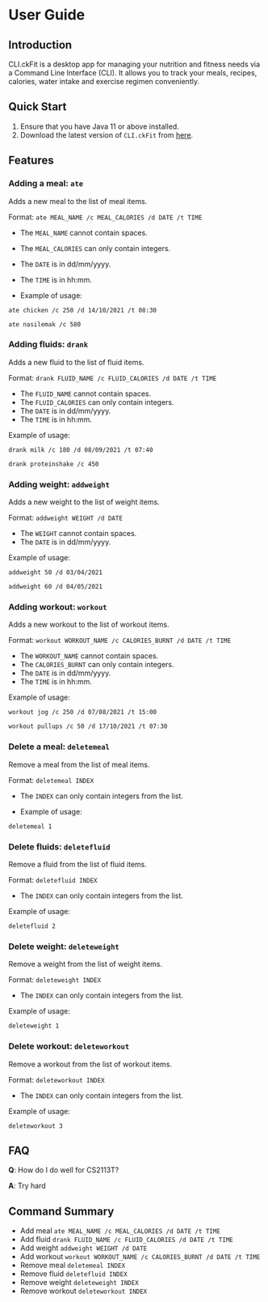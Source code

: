 # User Guide

## Introduction

CLI.ckFit is a desktop app for managing your nutrition and fitness needs via a Command Line Interface (CLI). 
It allows you to track your meals, recipes, calories, water intake and exercise regimen conveniently.

## Quick Start

1. Ensure that you have Java 11 or above installed.
2. Download the latest version of `CLI.ckFit` from [here](http://link.to/duke).

## Features

### Adding a meal: `ate`

Adds a new meal to the list of meal items.

Format: `ate MEAL_NAME /c MEAL_CALORIES /d DATE /t TIME`

* The `MEAL_NAME` cannot contain spaces.
* The `MEAL_CALORIES` can only contain integers.
* The `DATE` is in dd/mm/yyyy.
* The `TIME` is in hh:mm.

* Example of usage: 

`ate chicken /c 250 /d 14/10/2021 /t 08:30`

`ate nasilemak /c 580`

### Adding fluids: `drank`

Adds a new fluid to the list of fluid items.

Format: `drank FLUID_NAME /c FLUID_CALORIES /d DATE /t TIME`

* The `FLUID_NAME` cannot contain spaces.
* The `FLUID_CALORIES` can only contain integers.
* The `DATE` is in dd/mm/yyyy.
* The `TIME` is in hh:mm.

Example of usage:

`drank milk /c 180 /d 08/09/2021 /t 07:40`

`drank proteinshake /c 450`

### Adding weight: `addweight`

Adds a new weight to the list of weight items.

Format: `addweight WEIGHT /d DATE`

* The `WEIGHT` cannot contain spaces.
* The `DATE` is in dd/mm/yyyy.

Example of usage:

`addweight 50 /d 03/04/2021`

`addweight 60 /d 04/05/2021`

### Adding workout: `workout`

Adds a new workout to the list of workout items.

Format: `workout WORKOUT_NAME /c CALORIES_BURNT /d DATE /t TIME`

* The `WORKOUT_NAME` cannot contain spaces.
* The `CALORIES_BURNT` can only contain integers.
* The `DATE` is in dd/mm/yyyy.
* The `TIME` is in hh:mm.

Example of usage:

`workout jog /c 250 /d 07/08/2021 /t 15:00`

`workout pullups /c 50 /d 17/10/2021 /t 07:30`

### Delete a meal: `deletemeal`

Remove a meal from the list of meal items.

Format: `deletemeal INDEX`

* The `INDEX` can only contain integers from the list.

* Example of usage:

`deletemeal 1`

### Delete fluids: `deletefluid`

Remove a fluid from the list of fluid items.

Format: `deletefluid INDEX`

* The `INDEX` can only contain integers from the list.

Example of usage:

`deletefluid 2`

### Delete weight: `deleteweight`

Remove a weight from the list of weight items.

Format: `deleteweight INDEX`

* The `INDEX` can only contain integers from the list.

Example of usage:

`deleteweight 1`

### Delete workout: `deleteworkout`

Remove a workout from the list of workout items.

Format: `deleteworkout INDEX`

* The `INDEX` can only contain integers from the list.

Example of usage:

`deleteworkout 3`

## FAQ

**Q**: How do I do well for CS2113T?

**A**: Try hard

## Command Summary

* Add meal `ate MEAL_NAME /c MEAL_CALORIES /d DATE /t TIME`
* Add fluid `drank FLUID_NAME /c FLUID_CALORIES /d DATE /t TIME`
* Add weight `addweight WEIGHT /d DATE`
* Add workout `workout WORKOUT_NAME /c CALORIES_BURNT /d DATE /t TIME`
* Remove meal `deletemeal INDEX`
* Remove fluid `deletefluid INDEX`
* Remove weight `deleteweight INDEX`
* Remove workout `deleteworkout INDEX`

